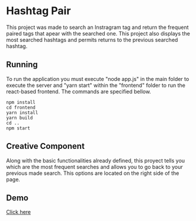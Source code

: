# Hashtag Pair

This project was made to search an Instragram tag and return the frequent paired tags that apear with the searched one. This project also displays the most searched hashtags and permits returns to the previous searched hashtag.

## Running

To run the application you must execute "node app.js" in the main folder to execute the server and "yarn start" within the "frontend" folder to run the react-based frontend. The commands are specified bellow.

```
npm install
cd frontend
yarn install
yarn build
cd ..
npm start
```

## Creative Component

Along with the basic functionalities already defined, this proyect tells you which are the most frequent searches and allows you to go back to your previous made search. This options are located on the right side of the page.

## Demo

[Click here](http://hashtag-pairing.herokuapp.com/)
